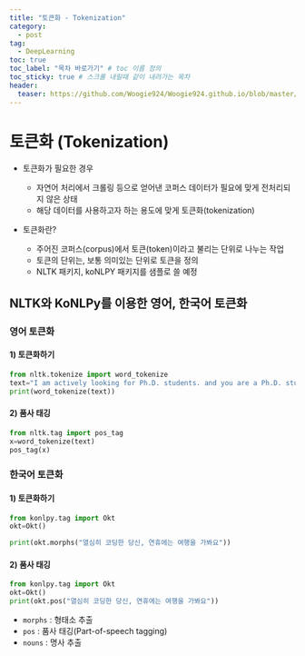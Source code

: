 ```yaml
---
title: "토큰화 - Tokenization"
category:
  - post
tag:
  - DeepLearning
toc: true
toc_label: "목차 바로가기" # toc 이름 정의
toc_sticky: true # 스크롤 내릴때 같이 내려가는 목차
header:
  teaser: https://github.com/Woogie924/Woogie924.github.io/blob/master/assets/images/myLogo.png?raw=true
---
```


# 토큰화 (Tokenization)

- 토큰화가 필요한 경우

  - 자연어 처리에서 크롤링 등으로 얻어낸 코퍼스 데이터가 필요에 맞게 전처리되지 않은 상태
  - 해당 데이터를 사용하고자 하는 용도에 맞게 토큰화(tokenization)

- 토큰화란?
  - 주어진 코퍼스(corpus)에서 토큰(token)이라고 불리는 단위로 나누는 작업
  - 토큰의 단위는, 보통 의미있는 단위로 토큰을 정의
  - NLTK 패키지, koNLPY 패키지를 샘플로 쓸 예정

## NLTK와 KoNLPy를 이용한 영어, 한국어 토큰화

### 영어 토큰화

#### 1) 토큰화하기

```python
from nltk.tokenize import word_tokenize
text="I am actively looking for Ph.D. students. and you are a Ph.D. student."
print(word_tokenize(text))
```

#### 2) 품사 태깅

```python
from nltk.tag import pos_tag
x=word_tokenize(text)
pos_tag(x)
```

### 한국어 토큰화

#### 1) 토큰화하기

```python
from konlpy.tag import Okt
okt=Okt()

print(okt.morphs("열심히 코딩한 당신, 연휴에는 여행을 가봐요"))
```

#### 2) 품사 태깅

```python
from konlpy.tag import Okt
okt=Okt()
print(okt.pos("열심히 코딩한 당신, 연휴에는 여행을 가봐요"))
```

- `morphs` : 형태소 추출
- `pos` : 품사 태깅(Part-of-speech tagging)
- `nouns` : 명사 추출
